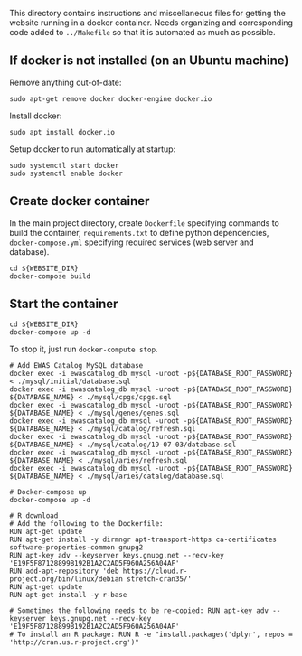 This directory contains instructions and miscellaneous files for
getting the website running in a docker container.  Needs organizing and
corresponding code added to `../Makefile` so that it is automated as
much as possible.

## If docker is not installed (on an Ubuntu machine)

Remove anything out-of-date:
```
sudo apt-get remove docker docker-engine docker.io
```

Install docker:
```
sudo apt install docker.io
```

Setup docker to run automatically at startup:
```
sudo systemctl start docker
sudo systemctl enable docker
```

## Create docker container

In the main project directory, 
create `Dockerfile` specifying commands to build the container,
`requirements.txt` to define python dependencies,
`docker-compose.yml` specifying required services
(web server and database). 


```
cd ${WEBSITE_DIR}
docker-compose build
```


## Start the container

```
cd ${WEBSITE_DIR}
docker-compose up -d
```

To stop it, just run `docker-compute stop`.



```
# Add EWAS Catalog MySQL database
docker exec -i ewascatalog_db mysql -uroot -p${DATABASE_ROOT_PASSWORD} < ./mysql/initial/database.sql
docker exec -i ewascatalog_db mysql -uroot -p${DATABASE_ROOT_PASSWORD} ${DATABASE_NAME} < ./mysql/cpgs/cpgs.sql
docker exec -i ewascatalog_db mysql -uroot -p${DATABASE_ROOT_PASSWORD} ${DATABASE_NAME} < ./mysql/genes/genes.sql
docker exec -i ewascatalog_db mysql -uroot -p${DATABASE_ROOT_PASSWORD} ${DATABASE_NAME} < ./mysql/catalog/refresh.sql
docker exec -i ewascatalog_db mysql -uroot -p${DATABASE_ROOT_PASSWORD} ${DATABASE_NAME} < ./mysql/catalog/19-07-03/database.sql
docker exec -i ewascatalog_db mysql -uroot -p${DATABASE_ROOT_PASSWORD} ${DATABASE_NAME} < ./mysql/aries/refresh.sql
docker exec -i ewascatalog_db mysql -uroot -p${DATABASE_ROOT_PASSWORD} ${DATABASE_NAME} < ./mysql/aries/catalog/database.sql

# Docker-compose up
docker-compose up -d

# R download
# Add the following to the Dockerfile:
RUN apt-get update
RUN apt-get install -y dirmngr apt-transport-https ca-certificates software-properties-common gnupg2
RUN apt-key adv --keyserver keys.gnupg.net --recv-key 'E19F5F87128899B192B1A2C2AD5F960A256A04AF'
RUN add-apt-repository 'deb https://cloud.r-project.org/bin/linux/debian stretch-cran35/'
RUN apt-get update
RUN apt-get install -y r-base

# Sometimes the following needs to be re-copied: RUN apt-key adv --keyserver keys.gnupg.net --recv-key 'E19F5F87128899B192B1A2C2AD5F960A256A04AF'
# To install an R package: RUN R -e "install.packages('dplyr', repos = 'http://cran.us.r-project.org')"
```